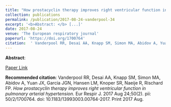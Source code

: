 ```yaml
--- 
title: "How prostacyclin therapy improves right ventricular function in pulmonary arterial hypertension." 
collection: publications 
permalink: /publication/2017-08-24-vanderpool-34 
excerpt: '<b>Abstract: </b> [...]' 
date: 2017-08-24 
venue: 'The European respiratory journal' 
paperurl: 'https://doi.org/1700764' 
citation:  ' Vanderpool RR, Desai AA, Knapp SM, Simon MA, Abidov A, Yuan JX, Garcia JGN, Hansen LM, Knoper SR, Naeije R, Rischard FP. <i>How prostacyclin therapy improves right ventricular function in pulmonary arterial hypertension.</i> Eur Respir J. 2017 Aug 24;50(2). pii: 50/2/1700764. doi: 10.1183/13993003.00764-2017. Print 2017 Aug.' 
--- 
```

<b>Abstract</b>:    
 
[Paper Link](https://doi.org/1700764) 
 
<b>Recommended citation</b>:  Vanderpool RR, Desai AA, Knapp SM, Simon MA, Abidov A, Yuan JX, Garcia JGN, Hansen LM, Knoper SR, Naeije R, Rischard FP. <i>How prostacyclin therapy improves right ventricular function in pulmonary arterial hypertension.</i> Eur Respir J. 2017 Aug 24;50(2). pii: 50/2/1700764. doi: 10.1183/13993003.00764-2017. Print 2017 Aug. 
